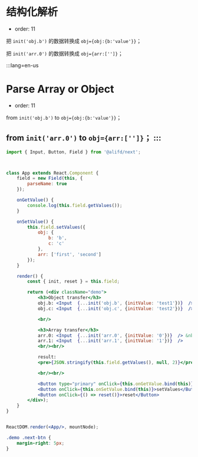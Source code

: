 # 结构化解析

- order: 11

把 `init('obj.b')` 的数据转换成 `obj={obj:{b:'value'}}`；

把 `init('arr.0')` 的数据转换成 `obj={arr:['']}`；

:::lang=en-us
# Parse Array or Object

- order: 11

from `init('obj.b')` to `obj={obj:{b:'value'}}`；

from `init('arr.0')` to `obj={arr:['']}`；
:::
---


````jsx
import { Input, Button, Field } from '@alifd/next';



class App extends React.Component {
    field = new Field(this, {
        parseName: true
    });

    onGetValue() {
        console.log(this.field.getValues());
    }

    onSetValue() {
        this.field.setValues({
            obj: {
                b: 'b',
                c: 'c'
            },
            arr: ['first', 'second']
        });
    }

    render() {
        const { init, reset } = this.field;

        return (<div className="demo">
            <h3>Object transfer</h3>
            obj.b: <Input  {...init('obj.b', {initValue: 'test1'})}  /> &nbsp;
            obj.c: <Input  {...init('obj.c', {initValue: 'test2'})}  />

            <br/>

            <h3>Array transfer</h3>
            arr.0: <Input  {...init('arr.0', {initValue: '0'})}  /> &nbsp;
            arr.1: <Input  {...init('arr.1', {initValue: '1'})}  />
            <br/><br/>

            result:
            <pre>{JSON.stringify(this.field.getValues(), null, 2)}</pre>

            <br/><br/>

            <Button type="primary" onClick={this.onGetValue.bind(this)}>getValues</Button>
            <Button onClick={this.onSetValue.bind(this)}>setValues</Button>
            <Button onClick={() => reset()}>reset</Button>
        </div>);
    }
}


ReactDOM.render(<App/>, mountNode);
````

````css
.demo .next-btn {
    margin-right: 5px;
}
````
